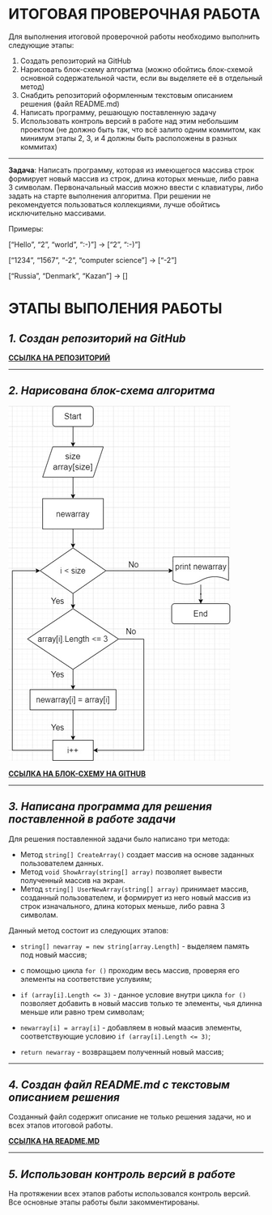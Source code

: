 # **ИТОГОВАЯ ПРОВЕРОЧНАЯ РАБОТА** #

Для выполнения итоговой проверочной работы необходимо выполнить следующие этапы:
1. Создать репозиторий на GitHub
2. Нарисовать блок-схему алгоритма (можно обойтись блок-схемой основной содержательной части, если вы выделяете её в отдельный метод)
3. Снабдить репозиторий оформленным текстовым описанием решения (файл README.md)
4. Написать программу, решающую поставленную задачу
5. Использовать контроль версий в работе над этим небольшим проектом (не должно быть так, что всё залито одним коммитом, как минимум этапы 2, 3, и 4 должны быть расположены в разных коммитах)
---
**Задача**: Написать программу, которая из имеющегося массива строк формирует новый массив из строк, длина которых меньше, либо равна 3 символам. Первоначальный массив можно ввести с клавиатуры, либо задать на старте выполнения алгоритма. При решении не рекомендуется пользоваться коллекциями, лучше обойтись исключительно массивами.

Примеры:

[“Hello”, “2”, “world”, “:-)”] → [“2”, “:-)”]

[“1234”, “1567”, “-2”, “computer science”] → [“-2”]

[“Russia”, “Denmark”, “Kazan”] → []

# **ЭТАПЫ ВЫПОЛЕНИЯ РАБОТЫ** #

## ***1. Создан репозиторий на GitHub*** ##
**[ССЫЛКА НА РЕПОЗИТОРИЙ](https://github.com/NaeliaRu/FinalTestWork_Vaida)**

---
## ***2. Нарисована блок-схема алгоритма*** ##
![блок-схема алгоритма](Diagram.jpg)

**[ССЫЛКА НА БЛОК-СХЕМУ НА GITHUB](https://github.com/NaeliaRu/FinalTestWork_Vaida/blob/main/Diagram.jpg)**

---
## ***3. Написана программа для решения поставленной в работе задачи*** ##

Для решения поставленной задачи было написано три метода:
* Метод `string[] CreateArray()` создает массив на основе заданных пользователем данных.
* Метод `void ShowArray(string[] array)` позволяет вывести полученный массив на экран.  
* Метод `string[] UserNewArray(string[] array)` принимает массив, созданный пользователем, и формирует из него новый массив из строк изначального, длина которых меньше, либо равна 3 символам.

Данный метод состоит из следующих этапов:

- `string[] newarray = new string[array.Length]` - выделяем память под новый массив;

- с помощью цикла `for ()` проходим весь массив, проверяя его элементы на соответствие услувиям;

- `if (array[i].Length <= 3)` - данное условие внутри цикла `for ()` позволяет добавить в новый массив только те элементы, чья длинна меньше или равно трем символам;

- `newarray[i] = array[i]` - добавляем в новый маасив элементы, соответствующие условию `if (array[i].Length <= 3)`;

- `return newarray` - возвращаем полученный новый массив;


---
## ***4. Создан файл README.md с текстовым описанием решения*** ##

Созданный файл содержит описание не только решения задачи, но и всех этапов итоговой работы.

**[ССЫЛКА НА README.MD](https://github.com/NaeliaRu/FinalTestWork_Vaida/blob/main/README.md)**

---

## ***5. Использован контроль версий в работе*** ##

На протяжении всех этапов работы использовался контроль версий. Все основные этапы работы были закомментированы.